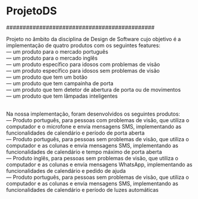 # ProjetoDS
#############################################

Projeto no âmbito da disciplina de Design de Software cujo objetivo é a implementação de quatro produtos com os seguintes features:
<br />
— um produto para o mercado português
<br />
— um produto para o mercado inglês
<br />
— um produto específico para idosos com problemas de visão
<br />
— um produto específico para idosos sem problemas de visão
<br />
— um produto que tem um botão
<br />
— um produto que tem campainha de porta
<br />
— um produto que tem detetor de abertura de porta ou de movimentos
<br />
— um produto que tem lâmpadas inteligentes
<br />
<br />

Na nossa implementação, foram desenvolvidos os seguintes produtos:
<br />
— Produto português, para pessoas com problemas de visão, que utiliza o computador e o microfone e envia mensagens SMS, implementando as funcionalidades de calendário e período de porta aberta
<br />
— Produto português, para pessoas sem problemas de visão, que utiliza o computador e as colunas e envia mensagens SMS, implementando as funcionalidades de calendário e tempo máximo de porta aberta
<br />
— Produto inglês, para pessoas sem problemas de visão, que utiliza o computador e as colunas e envia mensagens WhatsApp, implementando as funcionalidades de calendário e pedido de ajuda
<br />
— Produto português, para pessoas sem problemas de visão, que utiliza o computador e as colunas e envia mensagens SMS, implementando as funcionalidades de calendário e período de luzes automáticas

